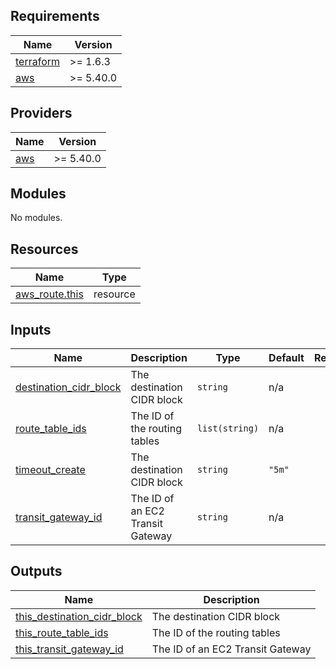 ## Requirements

| Name | Version |
|------|---------|
| <a name="requirement_terraform"></a> [terraform](#requirement\_terraform) | >= 1.6.3 |
| <a name="requirement_aws"></a> [aws](#requirement\_aws) | >= 5.40.0 |

## Providers

| Name | Version |
|------|---------|
| <a name="provider_aws"></a> [aws](#provider\_aws) | >= 5.40.0 |

## Modules

No modules.

## Resources

| Name | Type |
|------|------|
| [aws_route.this](https://registry.terraform.io/providers/hashicorp/aws/latest/docs/resources/route) | resource |

## Inputs

| Name | Description | Type | Default | Required |
|------|-------------|------|---------|:--------:|
| <a name="input_destination_cidr_block"></a> [destination\_cidr\_block](#input\_destination\_cidr\_block) | The destination CIDR block | `string` | n/a | yes |
| <a name="input_route_table_ids"></a> [route\_table\_ids](#input\_route\_table\_ids) | The ID of the routing tables | `list(string)` | n/a | yes |
| <a name="input_timeout_create"></a> [timeout\_create](#input\_timeout\_create) | The destination CIDR block | `string` | `"5m"` | no |
| <a name="input_transit_gateway_id"></a> [transit\_gateway\_id](#input\_transit\_gateway\_id) | The ID of an EC2 Transit Gateway | `string` | n/a | yes |

## Outputs

| Name | Description |
|------|-------------|
| <a name="output_this_destination_cidr_block"></a> [this\_destination\_cidr\_block](#output\_this\_destination\_cidr\_block) | The destination CIDR block |
| <a name="output_this_route_table_ids"></a> [this\_route\_table\_ids](#output\_this\_route\_table\_ids) | The ID of the routing tables |
| <a name="output_this_transit_gateway_id"></a> [this\_transit\_gateway\_id](#output\_this\_transit\_gateway\_id) | The ID of an EC2 Transit Gateway |
